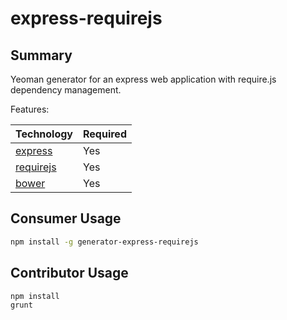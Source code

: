 
# express-requirejs

## Summary

Yeoman generator for an express web application with require.js dependency management.

Features:

Technology                                       | Required
------------------------------------------------ | --------
[express](https://github.com/strongloop/express) | Yes
[requirejs](http://requirejs.org)                | Yes
[bower](http://bower.io)                         | Yes

## Consumer Usage

```bash
npm install -g generator-express-requirejs
```

## Contributor Usage

```bash
npm install
grunt
```
